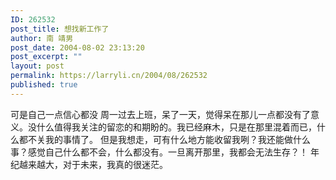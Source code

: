 ```yaml
---
ID: 262532
post_title: 想找新工作了
author: 南 靖男
post_date: 2004-08-02 23:13:20
post_excerpt: ""
layout: post
permalink: https://larryli.cn/2004/08/262532
published: true
---
```

可是自己一点信心都没
周一过去上班，呆了一天，觉得呆在那儿一点都没有了意义。没什么值得我关注的留恋的和期盼的。我已经麻木，只是在那里混着而已，什么都不关我的事情了。
但是我想走，可有什么地方能收留我咧？我还能做什么事？感觉自己什么都不会，什么都没有。一旦离开那里，我都会无法生存？！
年纪越来越大，对于未来，我真的很迷茫。
